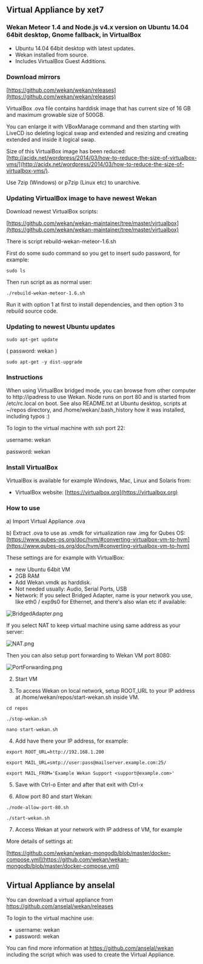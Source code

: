 ## Virtual Appliance by xet7

### Wekan Meteor 1.4 and Node.js v4.x version on Ubuntu 14.04 64bit desktop, Gnome fallback, in VirtualBox

- Ubuntu 14.04 64bit desktop with latest updates.
- Wekan installed from source.
- Includes VirtualBox Guest Additions.

### Download mirrors

[https://github.com/wekan/wekan/releases](https://github.com/wekan/wekan/releases)

VirtualBox .ova file contains harddisk image that has current size of 16 GB and maximum growable size of 500GB.

You can enlarge it with VBoxManage command and then starting with LiveCD iso deleting logical swap and
extended and resizing and creating extended and inside it logical swap.

Size of this VirtualBox image has been reduced: [http://acidx.net/wordpress/2014/03/how-to-reduce-the-size-of-virtualbox-vms/](http://acidx.net/wordpress/2014/03/how-to-reduce-the-size-of-virtualbox-vms/).

Use 7zip (Windows) or p7zip (Linux etc) to unarchive.

### Updating VirtualBox image to have newest Wekan

Download newest VirtualBox scripts:

[https://github.com/wekan/wekan-maintainer/tree/master/virtualbox](https://github.com/wekan/wekan-maintainer/tree/master/virtualbox)

There is script rebuild-wekan-meteor-1.6.sh

First do some sudo command so you get to insert sudo password, for example:
```
sudo ls
```

Then run script as as normal user:
```
./rebuild-wekan-meteor-1.6.sh
```

Run it with option 1 at first to install dependencies, and then option 3 to rebuild source code.

### Updating to newest Ubuntu updates

```
sudo apt-get update
```
( password: wekan )

```
sudo apt-get -y dist-upgrade
```

### Instructions

When using VirtualBox bridged mode, you can browse from other computer to http://ipadress
to use Wekan. Node runs on port 80 and is started from /etc/rc.local on boot.
See also README.txt at Ubuntu desktop, scripts at ~/repos directory, and
/home/wekan/.bash_history how it was installed, including typos :)

To login to the virtual machine with ssh port 22:

username: wekan

password: wekan

### Install VirtualBox

VirtualBox is available for example Windows, Mac, Linux and Solaris from:

* VirtualBox website: [https://virtualbox.org](https://virtualbox.org)

### How to use

a) Import Virtual Appliance .ova

b) Extract .ova to use as .vmdk for virtualization raw .img for Qubes OS:
[https://www.qubes-os.org/doc/hvm/#converting-virtualbox-vm-to-hvm](https://www.qubes-os.org/doc/hvm/#converting-virtualbox-vm-to-hvm)

These settings are for example with VirtualBox:

* new Ubuntu 64bit VM
* 2GB RAM
* Add Wekan.vmdk as harddisk. 
* Not needed usually: Audio, Serial Ports, USB
* Network: If you select Bridged Adapter, name is your network you use, like eth0 / exp9s0 for Ethernet, and there's also wlan etc if available:

![BridgedAdapter.png](https://wekan.github.io/BridgedAdapter.png)

If you select NAT to keep virtual machine using same address as your server:

![NAT.png](https://wekan.github.io/NAT.png)

Then you can also setup port forwarding to Wekan VM port 8080:

![PortForwarding.png](https://wekan.github.io/PortForwarding.png)

2) Start VM

3) To access Wekan on local network, setup ROOT_URL to your IP address at /home/wekan/repos/start-wekan.sh inside VM.

```
cd repos

./stop-wekan.sh

nano start-wekan.sh
```

4) Add have there your IP address, for example:
```
export ROOT_URL=http://192.168.1.200

export MAIL_URL=smtp://user:pass@mailserver.example.com:25/

export MAIL_FROM='Example Wekan Support <support@example.com>'
```

5) Save with Ctrl-o Enter and after that exit with Ctrl-x

6) Allow port 80 and start Wekan:
```
./node-allow-port-80.sh

./start-wekan.sh
```

7) Access Wekan at your network with IP address of VM, for example

More details of settings at:

[https://github.com/wekan/wekan-mongodb/blob/master/docker-compose.yml](https://github.com/wekan/wekan-mongodb/blob/master/docker-compose.yml)

## Virtual Appliance by anselal

You can download a virtual appliance from https://github.com/anselal/wekan/releases

To login to the virtual machine use:

* username: wekan
* password: wekan

You can find more information at https://github.com/anselal/wekan including the script which was used to create the Virtual Appliance.